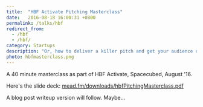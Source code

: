 ```yaml
---
title:  "HBF Activate Pitching Masterclass"
date:   2016-08-18 16:00:31 +0800
permalink: /talks/hbf
redirect_from:
  - /hbf
  - /hbf/
category: Startups
description: "Or, how to deliver a killer pitch and get your audience over the line in Q&A."
photo: hbfmasterclass.png
---
```

A 40 minute masterclass as part of HBF Activate, Spacecubed, August '16.

Here's the slide deck: [mead.fm/downloads/hbfPitchingMasterclass.pdf](/downloads/hbfPitchingMasterclass.pdf)

A blog post writeup version will follow. Maybe...
